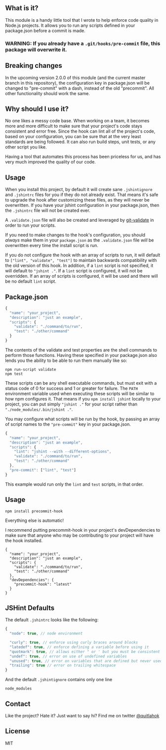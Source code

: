 What is it?
-----------

This module is a handy little tool that I wrote to help enforce code quality in Node.js projects. It allows you to run any scripts defined in your package.json before a commit is made.

### WARNING: If you already have a `.git/hooks/pre-commit` file, this package will overwrite it.

Breaking changes
----------------

In the upcoming version 2.0.0 of this module (and the current master branch in this repository), the configuration key in package.json will be changed to "pre-commit" with a dash, instead of the old "precommit". All other functionality should work the same.

Why should I use it?
--------------------

No one likes a messy code base. When working on a team, it becomes more and more difficult to make sure that your project's code stays consistent and error free. Since the hook can lint all of the project's code, based on your configuration, you can be sure that at the very least standards are being followed. It can also run build steps, unit tests, or any other script you like.

Having a tool that automates this process has been priceless for us, and has very much improved the quality of our code.

Usage
-----

When you install this project, by default it will create sane `.jshintignore` and `.jshintrc` files for you if they do not already exist. That means it's safe to upgrade the hook after customizing these files, as they will never be overwritten. If you have your jshint configuration in your package.json, then the `.jshintrc` file will not be created ever.

A `.validate.json` file will also be created and leveraged by [git-validate](https://github.com/nlf/git-validate) in order to run your scripts.

If you need to make changes to the hook's configuration, you should *always* make them in your `package.json` as the `.validate.json` file *will* be overwritten every time the install script is run.

If you do not configure the hook with an array of scripts to run, it will default to `["lint", "validate", "test"]` to maintain backwards compatibility with the old version of this hook. In addition, if a `lint` script is not specified, it will default to `"jshint ."`. If a `lint` script is configured, it will not be overridden. If an array of scripts is configured, it will be used and there will be no default `lint` script.

Package.json
------------

```javascript
{
  "name": "your_project",
  "description": "just an example",
  "scripts": {
    "validate": "./command/to/run",
    "test": "./other/command"
  }
}
```

The contents of the validate and test properties are the shell commands to perform those functions. Having these specified in your package.json also
lends you the ability to be able to run them manually like so:

```
npm run-script validate
npm test
```

These scripts can be any shell executable commands, but must exit with a status code of 0 for success and 1 or greater for failure. The `PATH` environment variable used when executing these scripts will be similar to how npm configures it. That means if you `npm install jshint` locally to your project, you can put simply `"jshint ."` for your script rather than `"./node_modules/.bin/jshint ."`.

You may configure what scripts will be run by the hook, by passing an array of script names to the `"pre-commit"` key in your package.json.

```javascript
{
  "name": "your_project",
  "description": "just an example",
  "scripts": {
    "lint": "jshint --with --different-options",
    "validate": "./command/to/run",
    "test": "./other/command"
  },
  "pre-commit": ["lint", "test"]
}
```

This example would run only the `lint` and `test` scripts, in that order.

Usage
-----

    npm install precommit-hook


Everything else is automatic!

I recommend putting precommit-hook in your project's devDependencies to make sure that anyone who may be contributing to your project will have the hook installed.

```
{
  "name": "your_project",
  "description": "just an example",
  "scripts": {
    "validate": "./command/to/run",
    "test": "./other/command"
  },
  "devDependencies": {
    "precommit-hook": "latest"
  }
}
```

JSHint Defaults
---------------

The default `.jshintrc` looks like the following:

```javascript
{
  "node": true, // node environment

  "curly": true, // enforce using curly braces around blocks
  "latedef": true, // enforce defining a variable before using it
  "quotmark": true, // allows either " or ' but you must be consistent
  "undef": true, // error on use of undefined variables
  "unused": true, // error on variables that are defined but never used
  "trailing": true // error on trailing whitespace
}
```

And the default `.jshintignore` contains only one line

```
node_modules
```

Contact
-------

Like the project? Hate it? Just want to say hi? Find me on twitter [@quitlahok](http://twitter.com/quitlahok)

License
-------

MIT
